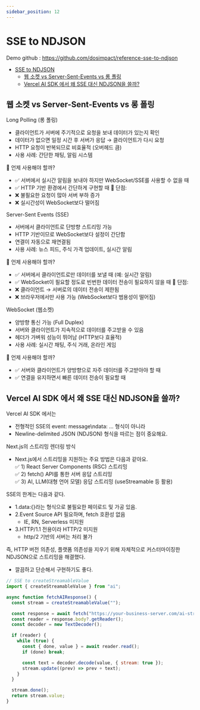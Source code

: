 ```yaml
---
sidebar_position: 12
---
```


# SSE to NDJSON  

Demo github : https://github.com/dosimpact/reference-sse-to-ndjson  
- [SSE to NDJSON](#sse-to-ndjson)
  - [웹 소켓 vs Server-Sent-Events vs 롱 폴링](#웹-소켓-vs-server-sent-events-vs-롱-폴링)
  - [Vercel AI SDK 에서 왜 SSE 대신 NDJSON을 쓸까?](#vercel-ai-sdk-에서-왜-sse-대신-ndjson을-쓸까)

## 웹 소켓 vs Server-Sent-Events vs 롱 폴링

Long Polling (롱 폴링)  
- 클라이언트가 서버에 주기적으로 요청을 보내 데이터가 있는지 확인  
- 데이터가 없으면 일정 시간 후 서버가 응답 → 클라이언트가 다시 요청  
- HTTP 요청이 반복되므로 비효율적 (오버헤드 큼)   
- 사용 사례: 간단한 채팅, 알림 시스템  

📌 언제 사용해야 할까?
- ✅ 서버에서 실시간 알림을 보내야 하지만 WebSocket/SSE를 사용할 수 없을 때
- ✅ HTTP 기반 환경에서 간단하게 구현할 때
🚨 단점:
- ❌ 불필요한 요청이 많아 서버 부하 증가
- ❌ 실시간성이 WebSocket보다 떨어짐

Server-Sent Events (SSE)  
- 서버에서 클라이언트로 단방향 스트리밍 가능
- HTTP 기반이므로 WebSocket보다 설정이 간단함  
- 연결이 자동으로 재연결됨  
- 사용 사례: 뉴스 피드, 주식 가격 업데이트, 실시간 알림  

📌 언제 사용해야 할까?
- ✅ 서버에서 클라이언트로만 데이터를 보낼 때 (예: 실시간 알림)
- ✅ WebSocket이 필요할 정도로 빈번한 데이터 전송이 필요하지 않을 때
🚨 단점:
- ❌ 클라이언트 → 서버로의 데이터 전송이 제한됨
- ❌ 브라우저에서만 사용 가능 (WebSocket보다 범용성이 떨어짐)

WebSocket (웹소켓)
- 양방향 통신 가능 (Full Duplex)
- 서버와 클라이언트가 지속적으로 데이터를 주고받을 수 있음
- 헤더가 가벼워 성능이 뛰어남 (HTTP보다 효율적)
- 사용 사례: 실시간 채팅, 주식 거래, 온라인 게임

📌 언제 사용해야 할까?
- ✅ 서버와 클라이언트가 양방향으로 자주 데이터를 주고받아야 할 때
- ✅ 연결을 유지하면서 빠른 데이터 전송이 필요할 때  


## Vercel AI SDK 에서 왜 SSE 대신 NDJSON을 쓸까?     

Vercel AI SDK 에서는  
- 전형적인 SSE의 event: message\ndata: ... 형식이 아니라   
- Newline-delimited JSON (NDJSON) 형식을 따르는 점이 중요해요.  

Next.js의 스트리밍 렌더링 방식   
- Next.js에서 스트리밍을 지원하는 주요 방법은 다음과 같아요.  
✅ 1) React Server Components (RSC) 스트리밍    
✅ 2) fetch() API를 통한 서버 응답 스트리밍    
✅ 3) AI, LLM(대형 언어 모델) 응답 스트리밍 (useStreamable 등 활용)   


SSE의 한계는 다음과 같다.  
- 1.data:{}라는 형식으로 불필요한 페이로드 및 가공 있음.  
- 2.Event Source API 필요하며, fetch 호환성 없음  
  - IE, RN, Serverless 미지원  
- 3.HTTP/1.1 전용이라 HTTP/2 미지원  
  - http/2 기반의 서버는 처리 불가  

즉, HTTP 버전 의존성, 플랫폼 의존성을 지우기 위해 자체적으로 커스터마이징한 NDJSON으로 스트리밍을 해결했다.
- 깔끔하고 단순해서 구현하기도 좋다.      

```js
// SSE to createStreamableValue  
import { createStreamableValue } from "ai";

async function fetchAIResponse() {
  const stream = createStreamableValue("");

  const response = await fetch("https://your-business-server.com/ai-stream");
  const reader = response.body?.getReader();
  const decoder = new TextDecoder();

  if (reader) {
    while (true) {
      const { done, value } = await reader.read();
      if (done) break;

      const text = decoder.decode(value, { stream: true });
      stream.update((prev) => prev + text);
    }
  }

  stream.done();
  return stream.value;
}
```
